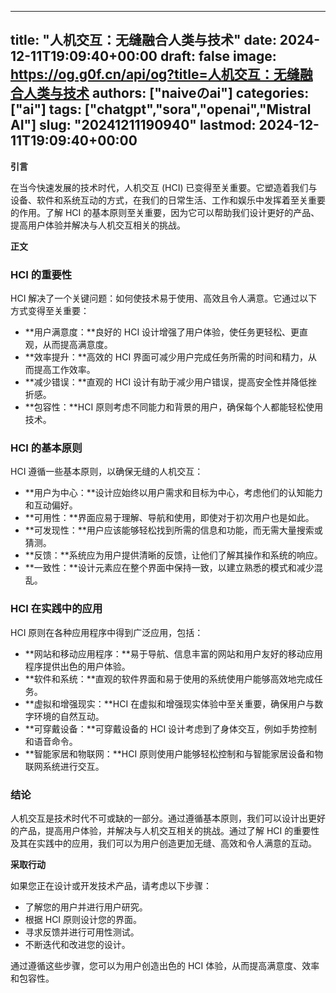 
---
title: "人机交互：无缝融合人类与技术"
date: 2024-12-11T19:09:40+00:00
draft: false
image: https://og.g0f.cn/api/og?title=人机交互：无缝融合人类与技术
authors: ["naiveのai"]
categories: ["ai"]
tags: ["chatgpt","sora","openai","Mistral AI"]
slug: "20241211190940"
lastmod: 2024-12-11T19:09:40+00:00
---
**引言**

在当今快速发展的技术时代，人机交互 (HCI) 已变得至关重要。它塑造着我们与设备、软件和系统互动的方式，在我们的日常生活、工作和娱乐中发挥着至关重要的作用。了解 HCI 的基本原则至关重要，因为它可以帮助我们设计更好的产品、提高用户体验并解决与人机交互相关的挑战。

**正文**

### HCI 的重要性

HCI 解决了一个关键问题：如何使技术易于使用、高效且令人满意。它通过以下方式变得至关重要：

* **用户满意度：**良好的 HCI 设计增强了用户体验，使任务更轻松、更直观，从而提高满意度。
* **效率提升：**高效的 HCI 界面可减少用户完成任务所需的时间和精力，从而提高工作效率。
* **减少错误：**直观的 HCI 设计有助于减少用户错误，提高安全性并降低挫折感。
* **包容性：**HCI 原则考虑不同能力和背景的用户，确保每个人都能轻松使用技术。

### HCI 的基本原则

HCI 遵循一些基本原则，以确保无缝的人机交互：

* **用户为中心：**设计应始终以用户需求和目标为中心，考虑他们的认知能力和互动偏好。
* **可用性：**界面应易于理解、导航和使用，即使对于初次用户也是如此。
* **可发现性：**用户应该能够轻松找到所需的信息和功能，而无需大量搜索或猜测。
* **反馈：**系统应为用户提供清晰的反馈，让他们了解其操作和系统的响应。
* **一致性：**设计元素应在整个界面中保持一致，以建立熟悉的模式和减少混乱。

### HCI 在实践中的应用

HCI 原则在各种应用程序中得到广泛应用，包括：

* **网站和移动应用程序：**易于导航、信息丰富的网站和用户友好的移动应用程序提供出色的用户体验。
* **软件和系统：**直观的软件界面和易于使用的系统使用户能够高效地完成任务。
* **虚拟和增强现实：**HCI 在虚拟和增强现实体验中至关重要，确保用户与数字环境的自然互动。
* **可穿戴设备：**可穿戴设备的 HCI 设计考虑到了身体交互，例如手势控制和语音命令。
* **智能家居和物联网：**HCI 原则使用户能够轻松控制和与智能家居设备和物联网系统进行交互。

### 结论

人机交互是技术时代不可或缺的一部分。通过遵循基本原则，我们可以设计出更好的产品，提高用户体验，并解决与人机交互相关的挑战。通过了解 HCI 的重要性及其在实践中的应用，我们可以为用户创造更加无缝、高效和令人满意的互动。

**采取行动**

如果您正在设计或开发技术产品，请考虑以下步骤：

* 了解您的用户并进行用户研究。
* 根据 HCI 原则设计您的界面。
* 寻求反馈并进行可用性测试。
* 不断迭代和改进您的设计。

通过遵循这些步骤，您可以为用户创造出色的 HCI 体验，从而提高满意度、效率和包容性。